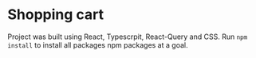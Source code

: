 # Shopping cart 

Project was built using React, Typescrpit, React-Query and CSS.
Run `npm install` to install all packages npm packages at a goal.

